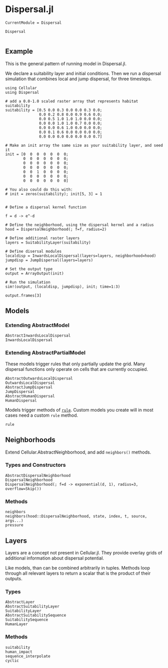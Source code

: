 # Dispersal.jl

```@meta
CurrentModule = Dispersal
```

```@docs
Dispersal
```

```@contents
```

## Example

This is the general pattern of running model in Dispersal.jl. 

We declare a suitability layer and initial conditions. Then we run a dispersal
simulation that combines local and jump dispersal, for three timesteps.

```@example
using Cellular
using Dispersal

# add a 0.0-1.0 scaled raster array that represents habitat suitability
suitability = [0.5 0.0 0.3 0.0 0.0 0.3 0.0;
               0.0 0.2 0.8 0.0 0.9 0.6 0.0;
               0.0 0.5 1.0 1.0 1.0 0.0 0.0;
               0.0 0.0 1.0 1.0 0.7 0.0 0.0;
               0.0 0.0 0.6 1.0 0.0 0.0 0.0;
               0.0 0.1 0.6 0.0 0.0 0.0 0.0;
               0.0 0.0 0.0 0.0 0.0 0.0 0.7]

# Make an init array the same size as your suitability layer, and seed it
init = [0  0  0  0  0  0  0;
        0  0  0  0  0  0  0;
        0  0  0  0  0  0  0;
        0  0  0  0  0  0  0;
        0  0  1  0  0  0  0;
        0  0  0  0  0  0  0;
        0  0  0  0  0  0  0]

# You also could do this with:
# init = zeros(suitability); init[5, 3] = 1


# Define a dispersal kernel function

f = d -> e^-d

# Define the neighborhood, using the dispersal kernel and a radius
hood = DispersalNeighborhood(; f=f, radius=2)

# Define additional raster layers
layers = SuitabilityLayer(suitability)

# Define disersal modules
localdisp = InwardsLocalDispersal(layers=layers, neighborhood=hood)
jumpdisp = JumpDispersal(layers=layers)

# Set the output type
output = ArrayOutput(init)

# Run the simulation
sim!(output, (localdisp, jumpdisp), init; time=1:3) 

output.frames[3]
```

## Models

### Extending AbstractModel

```@docs
AbstractInwardsLocalDispersal
InwardsLocalDispersal
```

### Extending AbstractPartialModel

These models trigger rules that only partially update the grid.
Many dispersal functions only operate on cells that are currently occupied.

```@docs
AbstractOutwardsLocalDispersal
OutwardsLocalDispersal
AbstractJumpDispersal
JumpDispersal
AbstractHumanDispersal
HumanDispersal
```

Models trigger methods of [`rule`](@ref). 
Custom models you create will in most cases need a custom `rule` method.

```@docs
rule
```


## Neighborhoods

Extend Cellular.AbstractNeighborhood, and add `neighbors()` methods.

### Types and Constructors

```@docs
AbstractDispersalNeighborhood
DispersalNeighborhood
DispersalNeighborhood(; f=d -> exponential(d, 1), radius=3, overflow=Skip())
```

### Methods

```@docs
neighbors
neighbors(hood::DispersalNeighborhood, state, index, t, source, args...)
pressure
```

## Layers

Layers are a concept not present in Cellular.jl. They provide 
overlay grids of additional information about dispersal potential.

Like models, than can be combined arbitrarily in tuples. Methods loop through
all relevant layers to return a scalar that is the product of their outputs.

### Types

```@docs
AbstractLayer 
AbstractSuitabilityLayer 
SuitabilityLayer 
AbstractSuitabilitySequence 
SuitabilitySequence
HumanLayer
```

### Methods 

```@docs
suitability
human_impact
sequence_interpolate
cyclic
```
